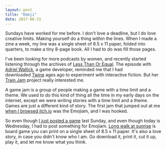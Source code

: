 ```yaml
---
layout: post
title: "Emoji"
date: 2017-06-21
---
```


Sundays have worked for me before. I don't love a deadline, but I do love creative limits. Making yourself do a thing within the lines. When I made a zine a week, my line was a single sheet of 8.5 x 11 paper, folded into quarters, to make a tiny 8-page book. All I had to do was fill those pages.

I've been looking for more podcasts by women, and recently started listening through the archives of <a href="https://www.relay.fm/ltoe/">Less Than Or Equal</a>. The episode with <a href="https://www.relay.fm/ltoe/5">Adriel Wallick</a>, a game developer, reminded me that I had downloaded <a href="https://twinery.org">Twine</a> ages ago to experiment with interactive fiction. But her <a href="http://trainjam.com">Train Jam</a> project really interested me.

A game jam is a group of people making a game with a time limit and a theme. We used to do this kind of thing all the time in my early days on the internet, except we were writing stories with a time limit and a theme. Games are just a different kind of story. The first jam that jumped out at me <a href="https://itch.io/jams">when I browsed itch.io</a> was the Emojiam, and I was hooked.

So even though [I just posted a game](https://jessdriscoll.github.io/blog/2017/06/18/sequoia) last Sunday, and even though today is Wednesday, I had to post something for Emojiam. <a href="https://itch.io/jam/emojiam/rate/153055">Long walk at sunrise</a> is board game you can print on a single sheet of 8.5 x 11 paper. It's also a love story, in case you didn't know who I am. Go download it, print it, cut it up, play it, and let me know what you think.
